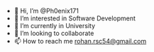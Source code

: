 - 👋 Hi, I’m @Ph0enix171
- 👀 I’m interested in Software Development
- 🌱 I’m currently in University
- 💞️ I’m looking to collaborate 
- 📫 How to reach me rohan.rsc54@gmail.com

<!---
Ph0enix171/Ph0enix171 is a ✨ special ✨ repository because its `README.md` (this file) appears on your GitHub profile.
You can click the Preview link to take a look at your changes.
--->
